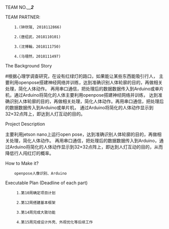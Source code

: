 TEAM NO._______2_____

TEAM PARTNER:

        1.(钟欣瑞, 2018112866)

        2.(唐绍武，2018110101)

        3.(沈博翰，2018111750)

        4.(马翊然，2018111497)

The Background Story

#根据心理学调查研究，在设有红绿灯的路口，如果能让某些东西能吸引行人，
主要利用openpose搭建神经网络并训练，达到准确识别人体轮廓的目的，再做相关处理，简化人体动作。
再用串口通信，把处理后的数据数据传入到Arduino或单片机，通过Arduino将简化的人体主要利用openpose搭建神经网络并训练，
达到准确识别人体轮廓的目的，再做相关处理，简化人体动作。再用串口通信，把处理后的数据数据传入到Arduino或单片机，
通过Arduino将简化的人体动作显示到32×32点阵上，即达到人灯互动的目的。

Project Description

主要利用jetson nano上运行open pose，达到准确识别人体轮廓的目的，再做相关处理，简化人体动作。
再用串口通信，把处理后的数据数据传入到Arduino，通过Arduino将简化的人体动作显示到32×32点阵上，即达到人灯互动的目的，从而降低行人闯红灯的概率。

How to Make it?

        openpose人像识别、Arduino

Executable Plan (Deadline of each part)
	
	     1.第10周确定项目计划
	
	     2.第12周搭建基本框架
	
 	     3.第14周完成大致功能
	
	     4.第15周完成设计外壳、外观优化等后续工作
